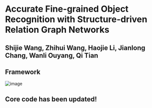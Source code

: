 # Accurate Fine-grained Object Recognition with Structure-driven Relation Graph Networks

## Shijie Wang, Zhihui Wang, Haojie Li, Jianlong Chang, Wanli Ouyang, Qi Tian

## Framework
![image](https://github.com/Pual2013/SRGN/blob/images/SRGN.png)

## Core code has been updated!
